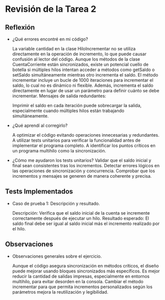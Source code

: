 # Revisión de la Tarea 2
## Reflexión
- ¿Qué errores encontré en mi código?

    La variable cantidad en la clase HiloIncrementar no se utiliza directamente en la operación de incremento, lo que puede causar confusión al lector del código.
    Aunque los métodos de la clase CuentaCorriente están sincronizados, existe un potencial cuello de botella si múltiples hilos intentan acceder a métodos como getSaldo o setSaldo simultáneamente mientras otro incrementa el saldo.
    El método incrementar incluye un bucle de 1000 iteraciones para incrementar el saldo, lo cual no es dinámico ni flexible. Además, incrementa el saldo directamente en lugar de usar un parámetro para definir cuánto se debe incrementar.
Mensajes de salida redundantes:

    Imprimir el saldo en cada iteración puede sobrecargar la salida, especialmente cuando múltiples hilos están trabajando simultáneamente.

- ¿Qué aprendí al corregirlo?

    A optimizar el código evitando operaciones innecesarias y redundantes.
    A utilizar tests unitarios para verificar la funcionalidad antes de implementar el programa completo.
    A identificar los puntos críticos en un programa multihilo como la sincronización.

- ¿Cómo me ayudaron los tests unitarios?
    Validar que el saldo inicial y final sean consistentes tras los incrementos.
    Detectar errores lógicos en las operaciones de sincronización y concurrencia.
    Comprobar que los incrementos y mensajes se generen de manera coherente y precisa.

## Tests Implementados

- Caso de prueba 1: Descripción y resultado.

    Descripción: Verifica que el saldo inicial de la cuenta se incremente correctamente después de ejecutar un hilo.
    Resultado esperado: El saldo final debe ser igual al saldo inicial más el incremento realizado por el hilo.

## Observaciones

- Observaciones generales sobre el ejercicio.

    Aunque el código asegura sincronización en métodos críticos, el diseño puede mejorar usando bloques sincronizados más específicos.
    Es mejor reducir la cantidad de salidas impresas, especialmente en entornos multihilo, para evitar desorden en la consola.
    Cambiar el método incrementar para que permita incrementos personalizados según los parámetros mejora la reutilización y legibilidad.